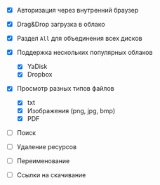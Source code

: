 ﻿- [x] Авторизация через внутренний браузер
- [x] Drag&Drop загрузка в облако
- [x] Раздел `All` для объединения всех дисков

- [x] Поддержка нескольких популярных облаков
    - [x] YaDisk
    - [x] Dropbox

- [x] Просмотр разных типов файлов
    - [x] txt
    - [x] Изображения (png, jpg, bmp)
    - [x] PDF

- [ ] Поиск 
- [ ] Удаление ресурсов
- [ ] Переименование 
- [ ] Ссылки на скачивание
